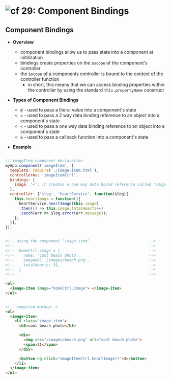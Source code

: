 ![cf](http://i.imgur.com/7v5ASc8.png) 29: Component Bindings
=====================================

## Component Bindings
  * **Overview**
    * component bindings allow us to pass state into a component at initilization
    * bindings create properties on the `$scope` of the component's controller
    * the `$scope` of a components controller is bound to the context of the controller function
      * in short, this means that we can access binding properties within the controller by using the standard `this.propertyName` construct

  * **Types of Component Bindings**
    * `@` - used to pass a literal value into a component's state
    * `=` - used to pass a 2 way data binding reference to an object into a component's state
    * `<` - used to pass a one way data binding reference to an object into a component's state
    * `&` - used to pass a callback function into a component's state

  * **Example**
  ``` javascript

  // imageItem component declaration
  myApp.component('imageItem', {
    template: require('./image-item.html'),
    controllerAs: 'imageItemCtrl',
    bindings: {
      image: '<', // creates a one way data bound reference called "image" on the controller's context
    },
    controller: ['$log', 'heartService', function($log){
      this.heartImage = function(){
        heartService.heartImage(this.image)
        .then(() => this.image.totalHearts++)
        .catch(err => $log.error(err.message));
      };
    }],
  });
  ```
  ``` html

  <!-- using the component "image-item"                          -->
  <!--                                                           -->
  <!--  homeCtrl.image = {                                       -->
  <!--    name: 'cool beach photo',                              -->
  <!--    imageURL: /images/beach.png',                          -->
  <!--    totalHearts: 31,                                       -->
  <!--  }                                                        -->
  <!--                                                           -->

  <ul>
    <image-item image="homeCtrl.image"> </image-item>
  </ul>
  ```
  ``` html

  <!-- compiled markup-->
  <ul>
    <image-item>
      <li class="image-item">
        <h3>cool beach photo</h3>

        <div>
          <img src="/images/beach.png" alt="cool beach photo">
          <span>31</span>
        </div>

        <button ng-click="imageItemCtrl.heartImage()">3</button>
      </li>
    </image-item>
  </ul>
  ```
